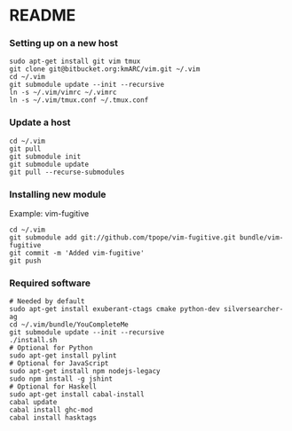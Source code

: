 README
======

### Setting up on a new host

    sudo apt-get install git vim tmux
    git clone git@bitbucket.org:kmARC/vim.git ~/.vim
    cd ~/.vim
    git submodule update --init --recursive
    ln -s ~/.vim/vimrc ~/.vimrc
    ln -s ~/.vim/tmux.conf ~/.tmux.conf

### Update a host

    cd ~/.vim
    git pull
    git submodule init
    git submodule update
    git pull --recurse-submodules

### Installing new module

Example: vim-fugitive

    cd ~/.vim
    git submodule add git://github.com/tpope/vim-fugitive.git bundle/vim-fugitive
    git commit -m 'Added vim-fugitive'
    git push

### Required software

    # Needed by default
    sudo apt-get install exuberant-ctags cmake python-dev silversearcher-ag
    cd ~/.vim/bundle/YouCompleteMe
    git submodule update --init --recursive
    ./install.sh
    # Optional for Python
    sudo apt-get install pylint
    # Optional for JavaScript
    sudo apt-get install npm nodejs-legacy
    sudo npm install -g jshint
    # Optional for Haskell
    sudo apt-get install cabal-install
    cabal update
    cabal install ghc-mod
    cabal install hasktags
